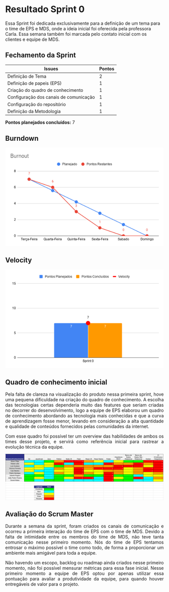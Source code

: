 # Resultado Sprint 0

Essa Sprint foi dedicada exclusivamente para a definição de um tema para o time de EPS e MDS, onde a ideia inicial foi oferecida pela professora Carla. Essa semana também foi marcada pelo contato inicial com os clientes e equipe de MDS.

## Fechamento da Sprint

| Issues | Pontos |
| ------ | ------ |
| Definição de Tema | 2 |
| Definição de papeis (EPS) | 1 |
| Criação do quadro de conhecimento | 1 |
| Configuração dos canais de comunicação | 1 |
| Configuração do repositório | 1 |
| Definição da Metodologia | 1 |

**Pontos planejados concluídos:** 7

## Burndown

[![Burnout Sprint 0](./img/burnout-sprint0.png)](./img/burnout-sprint0.png)

## Velocity

[![Velocity Sprint 0](./img/velocity-sprint0.png)](./img/velocity-sprint0.png)

## Quadro de conhecimento inicial

<p style="text-align: justify;">
    Pela falta de clareza na visualização do produto nessa primeira sprint, hove uma pequena dificuldade na criação do quadro de conhecimento. A escolha das tecnologias certas dependeria muito das features que seriam criadas no decorrer do desenvolvimento, logo a equipe de EPS elaborou um quadro de conhecimento abordando as tecnologia mais conhecidas e que a curva de aprendizagem fosse menor, levando em consideração a alta quantidade e qualidade de conteúdos fornecidos pelas comunidades da internet. 
</p>

<p style="text-align: justify;">
    Com esse quadro foi possível ter um overview das habilidades de ambos os times desse projeto, e servirá como referência inicial para rastrear a evolução técnica da equipe.
</p>

[![Quadro Sprint 0](./img/quadro-sprint-0.png)](./img/quadro-sprint-0.png)

## Avaliação do Scrum Master

<p style="text-align: justify;">
    Durante a semana da sprint, foram criados os canais de comunicação e ocorreu a primeira interação do time de EPS com o time de MDS. Devido a falta de intimidade entre os membros do time de MDS, não teve tanta comunicação nesse primeiro momento. Nós do time de EPS tentamos entrosar o máximo possível o time como todo, de forma a proporcionar um ambiente mais amigável para toda a equipe. 
</p>

<p style="text-align: justify;">
    Não havendo um escopo, backlog ou roadmap ainda criados nesse primeiro momento, não foi possível mensurar métricas para essa fase inicial. Nesse primeiro momento a equipe de EPS optou por apenas utilizar essa pontuação para avaliar a produtividade da equipe, para quando houver entregáveis de valor para o projeto.
</p>